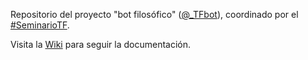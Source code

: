 Repositorio del proyecto "bot filosófico" ([@_TFbot](https://twitter.com/_TFbot)), coordinado por el [#SeminarioTF](http://stf.filos.unam.mx/).

Visita la [Wiki](https://github.com/transpoetico/bot_filosofico_project/wiki) para seguir la documentación.
